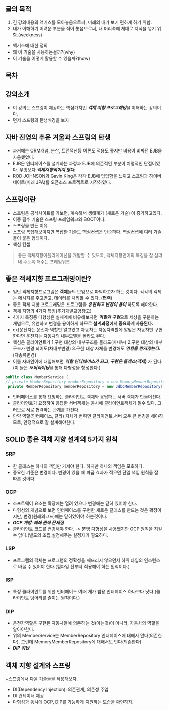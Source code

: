 ## 글의 목적
1. 긴 강의내용의 액기스를 모아놓음으로써, 미래의 내가 보기 편하게 하기 위함.
2. 내가 이해하기 어려운 부분을 적어 놓음으로써, 내 머리속에 제대로 지식을 넣기 위함.(weekness)
+ 액기스에 대한 정의
+ 왜 이 기술을 사용하는걸까?(why)
+ 이 기술을 어떻게 활용할 수 있을까?(how)

## 목차


## 강의소개
- 이 강의는 스프링이 제공하는 핵심가치인 ***객체 지향 프로그래밍***을 이해하는 강의이다.
- 먼저 스프링의 탄생배경을 보자

## 자바 진영의 추운 겨울과 스프링의 탄생
- 과거에는 ORM개념, 분산, 트랜잭션등 이론도 적용도 좋지만 비용이 비싸던 EJB을 사용했었다.
- EJB은 인터페이스를 설계하는 과정과 EJB에 의존적인 부분이 치명적인 단점이었다. 무엇보다 ***객체지향적이지 않다.***
- ROD JOHNSON과 Gavin King은 각각 EJB에 답답함을 느끼고 스프링과 하이버네이트(미래 JPA)를 오픈소스 프로젝트로 시작하였다.

## 스프링이란
+ 스프링은 공식사이트를 가보면, 계속해서 생태계가 (새로운 기술) 이 증가하고있다.
+ 이중 필수 기술은 스프링 프레임워크와 BOOT이다.
+ 스프링을 만든 이유
+ 스프링 복잡해보이지만 복잡한 기술도 핵심컨셉은 단순하다. 핵심컨셉에 여러 기술들이 붙은 형태이다.
+ 핵심 컨셉
> 좋은 객체지향어플리케이션을 개발할 수 있도록, 객체지향언어의 특징을 잘 살려내 주도록 해주는 프레임워크

## 좋은 객체지향 프로그래밍이란?
+ 일단 객체지향프로그램은 **객체**들의 모임으로 파악하고자 하는 것이다. 각각의 객체는 메시지를 주고받고, 데이터를 처리할 수 있다. (**협력**)
+ 좋은 객체 지향 프로그래밍은 프로그램을 ***유연하고 변경이 용이*** 하도록 해야한다.
+ 객체 지향의 4가지 특징(추가개발교양참고)
+ 4가지 특징중 다형성은 실세계에 비유해보자면 ***역할과 구현***으로 세상을 구분하는 개념으로, 유연하고 변경을 용이하게 하므로 **설계과정에서 중요하게 사용된다.**
+ ex)운전자는 운전자 역할만 알고있고 자동차는 자동차역할에 알맞은 자동차만 구현한다면 운전자는 자동차의 내부모델을 몰라도 된다.
+ 핵심은 클라이언트가 
  1.구현 대상의 내부구조를 몰라도(차내부)
  2.구현 대상의 내부 구조가 변경 되어도(차내부변경)
  3.구현 대상 자체를 변경해도 ***영향을 받지않는다.***(차종류변경)
+ 이를 자바언어에 대입해보면 ***역할 인터페이스가 되고, 구현은 클래스(객체)*** 가 된다.(이 둘은 ***오버라이딩***을 통해 다형성을 형성한다.)
```java
public class MemberService {
// private MemberRepository memberRepository = new MemoryMemberRepository();
 private MemberRepository memberRepository = new JdbcMemberRepository();
```
+ 인터페이스를 통해 요청하는 클라이언트 객체와 응답하는 서버 객체가 만들어진다.
+ 클라이언트가 요청하여 응답한 서버객체는 동시에 클라이언트객체가 될수 있다. 그러므로 서로 협력하는 관계를 가진다.
+ 만약 역할(인터페이스, 클라) 자체가 변하면 클라이언트,서버 모두 큰 변경을 해야하므로, 안정적으로 잘 설계해야한다.

## SOLID 좋은 객체 지향 설계의 5가지 원칙
### SRP
+ 한 클래스는 하나의 책임만 가져야 한다. 하지만 하나의 책임은 모호하다.
+ 중요한 기준은 변경이다. 변경이 있을 때 파급 효과가 적으면 단일 책임 원칙을 잘 따른 것이다.

### OCP
+ 소프트웨어 요소는 확장에는 열려 있으나 변경에는 닫혀 있어야 한다.
+ 다형성의 개념으로 보면 인터페이스를 구현한 새로운 클래스를 만드는 것은 확장이지만, 변경(원래의코드)에는 닫혀있어야 하는것이다.
+ ***OCP 개방-폐쇄 원칙 문제점***
+ 클라이언트 코드를 변경해야 한다. -> 분명 다형성을 사용했지만 OCP 원칙을 지킬 수 없다.(별도의 조립,설정해주는 설정자가 필요하다.

### LSP
+ 프로그램의 객체는 프로그램의 정확성을 깨뜨리지 않으면서 하위 타입의 인스턴스로 바꿀 수 있어야 한다.(컴파일 전부터 적용해야 하는 원칙이다.)

### ISP 
+ 특정 클라이언트를 위한 인터페이스 여러 개가 범용 인터페이스 하나보다 낫다.(클라이언트 덩어리를 줄이는 원칙이다.)

### DIP
+ 운전자역할은 구현된 자동차들에 의존하는 것(아는것)이 아니라, 자동차의 역할을 알아야한다. 
+ 위의 MemberService는 MemberRepository 인터페이스에 대해서 안다(의존한다). 그런데 MemoryMemberRepository에 대해서도 안다(의존한다)
+ ***DIP 위반***

## 객체 지향 설계와 스프링
+스프링에서 다음 기술들을 적용해보자.
+ DI(Dependency Injection): 의존관계, 의존성 주입
+ DI 컨테이너 제공
+ 다형성과 동시에 OCP, DIP를 가능하게 지원하는 모습을 확인하자.
